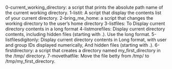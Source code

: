 0-current_working_directory: a script that prints the absolute path name of the current working directory.
1-listit: A script that display the contents list of your current directory.
2-bring_me_home: a script that changes the working directory to the user’s home directory
3-listfiles: To Display current directory contents in a long format
4-listmorefiles: Display current directory contents, including hidden files (starting with .). Use the long format.
5-listfilesdigitonly: Display current directory contents in Long format, with user and group IDs displayed numerically, And hidden files (starting with .).
6-firstdirectory: a script that creates a directory named my_first_directory in the /tmp/ directory.
7-movethatfile: Move the file betty from /tmp/ to /tmp/my_first_directory.
